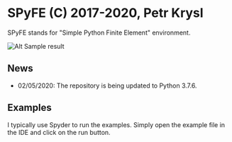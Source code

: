 # SPyFE (C) 2017-2020, Petr Krysl

SPyFE stands for "Simple Python Finite Element" environment.

![Alt Sample result](http://hogwarts.ucsd.edu/~pkrysl/site.images/ScreenHunter_184.png "SPyFE results")

## News

- 02/05/2020: The repository is being updated to Python 3.7.6.

## Examples

I typically use Spyder to run the examples. Simply open the example file
in the IDE and click on the run button.


